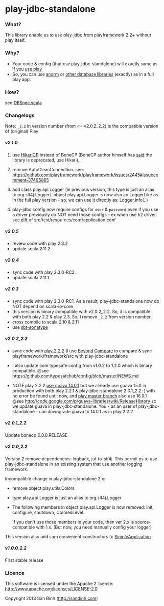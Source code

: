 play-jdbc-standalone
====================
### What?
This library enable us to use [play-jdbc from playframework 2.2+](https://github.com/playframework/playframework/blob/2.3.x/framework/src/play-jdbc/src/main/scala/play/api/db/DB.scala) without play itself.

### Why?
+ Your code & config (that use play-jdbc-standalone) will exactly same as if you [use play](http://www.playframework.com/documentation/2.3.x/ScalaDatabase)
+ So, you can use [anorm](http://www.playframework.com/documentation/2.3.x/ScalaAnorm) or [other database libraries](http://www.playframework.com/documentation/2.3.x/ScalaDatabaseOthers) (exactly) as in a full play app.

### How?
see [DBSpec.scala](https://github.com/giabao/play-jdbc-standalone/blob/master/src/test/scala/play/api/DBSpec.scala)

### Changelogs
Note: `_2.2` in version number (from <= v2.0.2_2.2) is the compatible version of (original) Play

##### v2.1.0

1. use [HikariCP](https://github.com/brettwooldridge/HikariCP) instead of BoneCP (BoneCP author himself has [said](https://github.com/wwadge/bonecp) the library is deprecated, use Hikari),

2. remove AutoCleanConnection. see: https://github.com/playframework/playframework/issues/2445#issuecomment-37495865

3. add class play.api.Logger (in previous version, this type is just an alias to org.slf4j.Logger).
 object play.api.Logger is now also an LoggerLike as in the full play version - so, we can use it directly as: Logger.info(..)

4. play-jdbc config now require configs for `user` & `password` even if
you use a driver previously do NOT need those configs - ex when use h2 driver. see [diff](https://github.com/giabao/play-jdbc-standalone/commit/567674680ba6adb939d780542f61420643a98d28#diff-240affed5ecb8cbeca8d5ce26e5a15d3) of src/test/resources/conf/application.conf

##### v2.0.5
+ review code with play 2.3.2
+ update scala 2.11.2

##### v2.0.4
+ sync code with play 2.3.0-RC2.
+ update scala 2.11.1

##### v2.0.3
+ sync code with play 2.3.0-RC1.
 As a result, play-jdbc-standalone now do NOT depend on scala-io-core
+ this version is binary compatible with v2.0.2_2.2.
 So, it is compatible with both play 2.2 & play 2.3.
 So, I remove `_2.2` from version number.
+ cross compile to scala 2.10 & 2.11
+ use [sbt-sonatype](https://github.com/xerial/sbt-sonatype)

##### v2.0.2_2.2
+ sync code with [play 2.2.2](https://github.com/playframework/playframework/tree/2.2.2)
(I use [Beyond Compare](http://www.scootersoftware.com/download.php) to compare & sync playframework/framework/src with play-jdbc-standalone

+ I also update com.typesafe:config from v1.0.2 to 1.2.0 which is binary compatible.
@see https://github.com/typesafehub/config/blob/master/NEWS.md

+ NOTE play 2.2.2 [use guava 14.0.1](http://repo.typesafe.com/typesafe/releases/com/typesafe/play/play-jdbc_2.10/2.2.2/play-jdbc_2.10-2.2.2.pom)
but we already use guava 15.0 in production with both play 2.2.1 & play-jdbc-standalone 2.0.1_2.2 :( with no error be found until now,
and [play master branch](https://github.com/playframework/playframework/blob/master/framework/project/Dependencies.scala) also use 16.0.1
@see http://code.google.com/p/guava-libraries/wiki/ReleaseHistory
so we update guava in play-jdbc-standalone.
You - as an user of play-jdbc-standalone - can downgrade guava to 14.0.1 as in play 2.2.2

##### v2.0.1_2.2
Update bonecp 0.8.0.RELEASE

##### v2.0.0_2.2
Version 2 remove dependencies: logback, jul-to-slf4j.
This permit us to use play-jdbc-standalone in an existing system that use another logging framework.

Incompatible change in play-jdbc-standalone 2.x:

+ remove object play.utils.Colors
+ type play.api.Logger is just an alias to org.slf4j.Logger
+ The following members in object play.api.Logger is now removed: init, configure, shutdown, ColoredLevel.
  
  If you don't use those members in your code, then ver 2.x is source-compatible with 1.x.
  (But now, you need manually config your logger)

This version also add som convenient constructors to [SimpleApplication](https://github.com/giabao/play-jdbc-standalone/blob/master/play/src/main/scala/play/api/SimpleApplication.scala)

##### v1.0.0_2.2
First stable release

### Licence
This software is licensed under the Apache 2 license:
http://www.apache.org/licenses/LICENSE-2.0

Copyright 2013 Sân Đình (http://sandinh.com)
